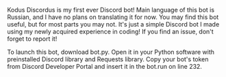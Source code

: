 Kodus Discordus is my first ever Discord bot! Main language of this bot is Russian, and I have no plans on translating it for now. You may find this bot useful, but for most parts you may not. It's just a simple Discord bot I made using my newly acquired experience in coding!
If you find an issue, don't forget to report it!

To launch this bot, download bot.py. Open it in your Python software with preinstalled Discord library and Requests library. Copy your bot's token from Discord Developer Portal and insert it in the bot.run on line 232.
